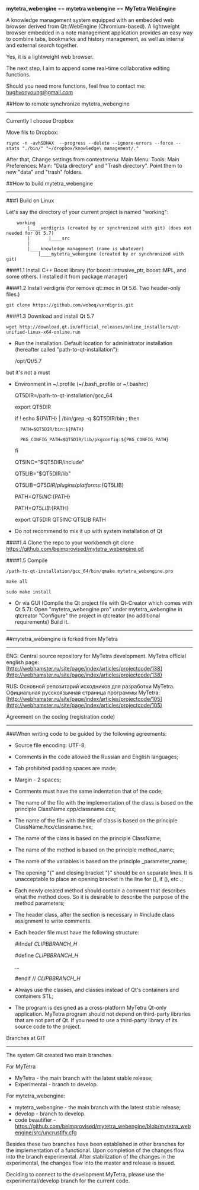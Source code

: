 
**mytetra_webengine** == **mytetra webengine** == **MyTetra WebEngine**

A knowledge management system equipped with an embedded web browser derived from Qt::WebEngine (Chromium-based). A lightweight browser embedded in a note management application provides an easy way to combine tabs, bookmarks and history management, as well as internal and external search together.

Yes, it is a lightweight web browser.

The next step, I aim to append some real-time collaborative editing functions.

Should you need more functions, feel free to contact me: hughvonyoung@gmail.com

##How to remote synchronize mytetra_webengine
_______________________________________________________________________

Currently I choose Dropbox

Move fils to Dropbox:

	rsync -n -avhSDHAX  --progress --delete --ignore-errors --force --stats "./bin/" "~/dropbox/knowledge\ management/."

After that, Change settings from contextmenu: Main Menu: Tools: Main Preferences: Main: "Data directory" and "Trash directory". Point them to new "data" and "trash" folders.

##How to build mytetra_webengine
_______________________________________________________________________

###1 Build on Linux

Let's say the directory of your current project is named "working":
```
	working
	    |____verdigris (created by or synchronized with git) (does not needed for Qt 5.7)
	    |       |____src
	    |
	    |____knowledge management (name is whatever)
		    |____mytetra_webengine (created by or synchronized with git)
```
####1.1 Install C++ Boost library (for boost::intrusive_ptr, boost::MPL, and some others. I installed it from package manager)

####1.2 Install verdigris (for remove qt::moc in Qt 5.6. Two header-only files.)

	git clone https://github.com/woboq/verdigris.git

####1.3 Download and install Qt 5.7

	wget http://download.qt.io/official_releases/online_installers/qt-unified-linux-x64-online.run

* Run the installation. Default location for administrator installation (hereafter called "path-to-qt-installation"):

	/opt/Qt/5.7

but it's not a must

* Environment in ~/.profile (~/.bash_profile or ~/.bashrc)

	QT5DIR=/path-to-qt-installation/gcc_64

	export QT5DIR

	if ! echo ${PATH} | /bin/grep -q $QT5DIR/bin ; then

	    PATH=$QT5DIR/bin:${PATH}

	    PKG_CONFIG_PATH=$QT5DIR/lib/pkgconfig:${PKG_CONFIG_PATH}

	fi

	QT5INC="$QT5DIR/include"

	QT5LIB="$QT5DIR/lib"

	QT5LIB=$QT5DIR/plugins/platforms:${QT5LIB}

	PATH=$QT5INC:${PATH}

	PATH=$QT5LIB:${PATH}

	export QT5DIR QT5INC QT5LIB PATH

* Do not recommend to mix it up with system installation of Qt

####1.4 Clone the repo to your workbench
	git clone https://github.com/beimprovised/mytetra_webengine.git

####1.5 Compile

	/path-to-qt-installation/gcc_64/bin/qmake mytetra_webengine.pro

	make all

	sudo make install

* Or via GUI (Compile the Qt project file with Qt-Creator which comes with Qt 5.7):
        Open "mytetra_webengine.pro" under mytetra_webengine in qtcreator
        "Configure" the project in qtcreator (no additional requirements)
        Build it.

_______________________________________________________________________

##mytetra_webengine is forked from MyTetra
_______________________________________________________________________

ENG: Central source repository for MyTetra development.
MyTetra official english page: [http://webhamster.ru/site/page/index/articles/projectcode/138](http://webhamster.ru/site/page/index/articles/projectcode/138)

RUS: Основной репозитарий исходников для разработки MyTetra.
Официальная русскоязычная страница программы MyTetra: [http://webhamster.ru/site/page/index/articles/projectcode/105](http://webhamster.ru/site/page/index/articles/projectcode/105)

Agreement on the coding (registration code)

_______________________________________________________________________

###When writing code to be guided by the following agreements:

* Source file encoding: UTF-8;
* Comments in the code allowed the Russian and English languages;
* Tab prohibited padding spaces are made;
* Margin - 2 spaces;
* Comments must have the same indentation that of the code;
* The name of the file with the implementation of the class is based on the principle ClassName.cpp/classname.cxx;
* The name of the file with the title of class is based on the principle ClassName.hxx/classname.hxx;
* The name of the class is based on the principle ClassName;
* The name of the method is based on the principle method_name;
* The name of the variables is based on the principle _parameter_name;
* The opening "{" and closing bracket "}" should be on separate lines. It is unacceptable to place an opening bracket in the line for (), if (), etc .;
* Each newly created method should contain a comment that describes what the method does. So it is desirable to describe the purpose of the method parameters;
* The header class, after the section is necessary in #include class assignment to write comments.
* Each header file must have the following structure:

	\#ifndef _CLIPBBRANCH_H_

	\#define _CLIPBBRANCH_H_

	...

	\#endif // _CLIPBBRANCH_H_

* Always use the classes, and classes instead of Qt's containers and containers STL;
* The program is designed as a cross-platform MyTetra Qt-only application. MyTetra program should not depend on third-party libraries that are not part of Qt. If you need to use a third-party library of its source code to the project.

Branches at GIT
_______________________________________________________________________

The system Git created two main branches.

For MyTetra

* MyTetra       - the main branch with the latest stable release;
* Experimental  - branch to develop.

For mytetra_webengine:

* mytetra_webengine - the main branch with the latest stable release;
* develop           - branch to develop.
* code beautifier   - https://github.com/beimprovised/mytetra_webengine/blob/mytetra_webengine/src/uncrustify.cfg

Besides these two branches have been established in other branches for the implementation of a functional. Upon completion of the changes flow into the branch experimental. After stabilization of the changes in the experimental, the changes flow into the master and release is issued.

Deciding to connect to the development MyTetra, please use the experimental/develop branch for the current code.
